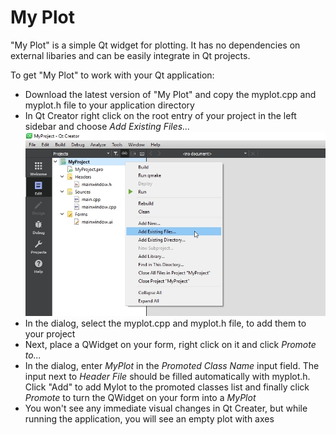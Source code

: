 # My Plot

"My Plot" is a simple Qt widget for plotting. It has no dependencies  on external libaries and can be easily integrate in Qt projects. 

To get "My Plot" to work with your Qt application:

- Download the latest version of "My Plot" and copy the myplot.cpp and myplot.h file to your application directory
- In Qt Creator right click on the root entry of your project in the left sidebar and choose *Add Existing Files...*
![Screenshoot-01](Screenshots/My-Plot-01.jpg)
- In the dialog, select the myplot.cpp and myplot.h file, to add them to your project
- Next, place a QWidget on your form, right click on it and click *Promote to...*
- In the dialog, enter *MyPlot* in the *Promoted Class Name* input field. The input next to *Header File* should be filled automatically with myplot.h. Click "Add" to add Mylot to the promoted classes list and finally click *Promote* to turn the QWidget on your form into a *MyPlot*
- You won't see any immediate visual changes in Qt Creater, but while running the application, you will see an empty plot with axes
